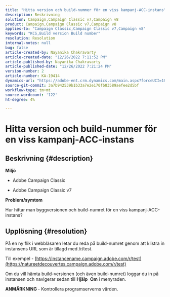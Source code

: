 ```yaml
---
title: "Hitta version och build-nummer för en viss kampanj-ACC-instans"
description: Beskrivning
solution: Campaign,Campaign Classic v7,Campaign v8
product: Campaign,Campaign Classic v7,Campaign v8
applies-to: "Campaign Classic,Campaign Classic v7,Campaign v8"
keywords: "KCS,Build version Build number"
resolution: Resolution
internal-notes: null
bug: false
article-created-by: Nayanika Chakravarty
article-created-date: "12/26/2022 7:11:52 PM"
article-published-by: Nayanika Chakravarty
article-published-date: "12/26/2022 7:21:24 PM"
version-number: 2
article-number: KA-19414
dynamics-url: "https://adobe-ent.crm.dynamics.com/main.aspx?forceUCI=1&pagetype=entityrecord&etn=knowledgearticle&id=c2de4e26-5185-ed11-81ac-6045bd006b4b"
source-git-commit: 3a7b942539b1b33a7e2e170fb83589aefee2d5bf
workflow-type: tm+mt
source-wordcount: '122'
ht-degree: 4%

---
```


# Hitta version och build-nummer för en viss kampanj-ACC-instans

## Beskrivning {#description}


<b>Miljö</b>

- Adobe Campaign Classic

- Adobe Campaign Classic v7

<b>Problem/symtom</b>

Hur hittar man byggversionen och build-numret för en viss kampanj-ACC-instans?


## Upplösning {#resolution}


På en ny flik i webbläsaren letar du reda på build-numret genom att klistra in instansens URL som är tillagd med /r/test.

Till exempel - [https://instancename.campaign.adobe.com/r/test](https://natureetdecouvertes.campaign.adobe.com/r/test)

Om du vill hämta build-versionen (och även build-numret) loggar du in på instansen och navigerar sedan till <b>Hjälp</b>  <b>Om</b> i menyraden.

<b>ANMÄRKNING </b>- Kontrollera programserverns värden.

